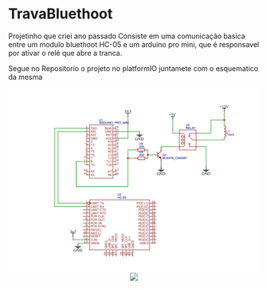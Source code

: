 # TravaBluethoot

Projetinho que criei ano passado
Consiste em uma comunicação basica entre um modulo bluethoot HC-05 e um arduino pro mini, que é responsavel por ativar o relé que abre a tranca.

Segue no Repositorio o projeto no platformIO juntamete com o esquematico da mesma


<center><img src="Schematic.png" width="800"><center/>


<center><img src="ImagemPlaca.png" width="800"><center/>


